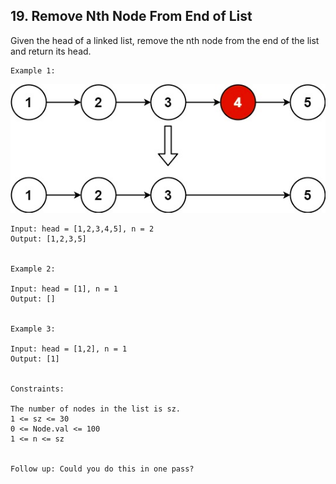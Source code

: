 ## 19. Remove Nth Node From End of List

Given the head of a linked list, remove the nth node from the end of the list and return its head.


```
Example 1:
```

![img.png](img.png)

```
Input: head = [1,2,3,4,5], n = 2
Output: [1,2,3,5]


Example 2:

Input: head = [1], n = 1
Output: []


Example 3:

Input: head = [1,2], n = 1
Output: [1]
 

Constraints:

The number of nodes in the list is sz.
1 <= sz <= 30
0 <= Node.val <= 100
1 <= n <= sz
 

Follow up: Could you do this in one pass?
```